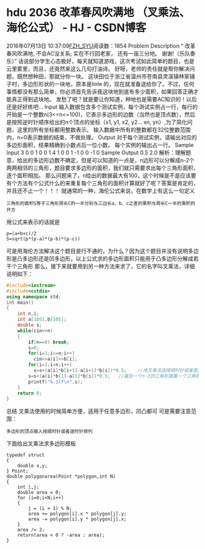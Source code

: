 # hdu  2036 改革春风吹满地 （叉乘法、海伦公式） - HJ - CSDN博客
2016年07月13日 10:37:09[FZH_SYU](https://me.csdn.net/feizaoSYUACM)阅读数：1854
Problem Description 
“ 改革春风吹满地, 
不会AC没关系; 
实在不行回老家， 
还有一亩三分地。 
谢谢!（乐队奏乐）”
话说部分学生心态极好，每天就知道游戏，这次考试如此简单的题目，也是云里雾里，而且，还竟然来这么几句打油诗。 
好呀，老师的责任就是帮你解决问题，既然想种田，那就分你一块。 
这块田位于浙江省温州市苍南县灵溪镇林家铺子村，多边形形状的一块地，原本是linle 的，现在就准备送给你了。不过，任何事情都没有那么简单，你必须首先告诉我这块地到底有多少面积，如果回答正确才能真正得到这块地。 
发愁了吧？就是要让你知道，种地也是需要AC知识的！以后还是好好练吧…
Input 
输入数据包含多个测试实例，每个测试实例占一行，每行的开始是一个整数n(3<=n<=100)，它表示多边形的边数（当然也是顶点数），然后是按照逆时针顺序给出的n个顶点的坐标（x1, y1, x2, y2… xn, yn）,为了简化问题，这里的所有坐标都用整数表示。 
输入数据中所有的整数都在32位整数范围内，n=0表示数据的结束，不做处理。
Output 
对于每个测试实例，请输出对应的多边形面积，结果精确到小数点后一位小数。 
每个实例的输出占一行。
Sample Input 
3 0 0 1 0 0 1 
4 1 0 0 1 -1 0 0 -1 
0
Sample Output 
0.5 
2.0
解析：理解题意，给出的多边形边数不确定，但是可以知道的一点是，n边形可以分解成n-2个两两相邻的三角形，题目要求多边形的面积，我们就只需要求出每个三角形面积，逐个面积相加。
那么问题来了，n给出的数据最大有100，这个时候是不是应该要有个方法有个公式什么的来重复每个三角形的面积计算就好了呢？答案是肯定的，并且还不止一个！！！
就通常的一种，海伦公式来说，在数学上有这么一句定义
```
三角形的面积S等于三角形周长C的一半分别与三边长a、b、c之差的乘积与周长C一半的乘积的开方
```
用公式来表示的话就是
```
p=(a+b+c)/2
S=sqrt(p*(p-a)*(p-b)*(p-c))
```
可是用海伦方法解决这个题目是行不通的，为什么？因为这个题目并没有说明多边形是凸多边形还是凹多边形，以上公式求的多边形面积只能用于凸多边形分解成若干个三角形
那么，接下来就要用到另一种方法来求了，它的名字叫叉乘法，详细说明如下：
```cpp
#include<iostream>
#include<cstdio>
using namespace std;
int main()
{
    int n,i;
    int a[105],b[105];
    double s;
    while(cin>>n)
    {
        if(n==0) break;
        s=0;
        for(i=1;i<=n;i++)
          cin>>a[i]>>b[i];
        for(i=1;i<n;i++)
          s=s+(a[i]*b[i+1]-a[i+1]*b[i])*0.5;    //用叉乘法选择顺时针或者是逆时针先求前面n-3个三角形面积
        s=s+(a[i]*b[1]-a[1]*b[i])*0.5;   //最后一个n-2的三角形跟第一个三角形共一条边，单独求解
        printf("%.1lf\n",s);
    }
    return 0;
}
```
总结 
叉乘法使用的时候简单方便，适用于任意多边形，凹凸都可 
可是需要注意范围：
```
多边形的顶点输入按顺时针或者逆时针排列
```
下面给出叉乘法求多边形模板
```
typedef struct
{
    double x,y;
} Point; 
double polygonarea(Point *polygon,int N)
{
    int i,j;
    double area = 0;
    for (i=0;i<N;i++)
    {
        j = (i + 1) % N;
        area += polygon[i].x * polygon[j].y;
        area -= polygon[i].y * polygon[j].x;
    }
    area /= 2;    
    return(area < 0 ? -area : area);
}
```

